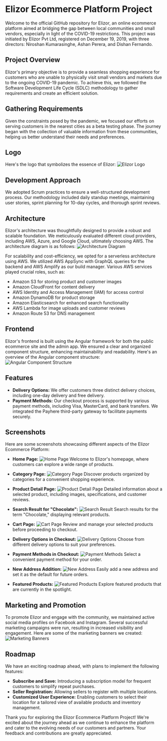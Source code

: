 # Elizor Ecommerce Platform Project

Welcome to the official GitHub repository for Elizor, an online ecommerce platform aimed at bridging the gap between local communities and small vendors, especially in light of the COVID-19 restrictions. This project was initiated by Elizor Pvt Ltd, registered on December 19, 2019, with three directors: Niroshan Kumarasinghe, Ashan Perera, and Dishan Fernando.

## Project Overview

Elizor's primary objective is to provide a seamless shopping experience for customers who are unable to physically visit small vendors and markets due to the ongoing COVID-19 pandemic. To achieve this, we followed the Software Development Life Cycle (SDLC) methodology to gather requirements and create an efficient solution.

## Gathering Requirements

Given the constraints posed by the pandemic, we focused our efforts on serving customers in the nearest cities as a beta testing phase. The journey began with the collection of valuable information from these communities, helping us better understand their needs and preferences.

## Logo

Here's the logo that symbolizes the essence of Elizor:
![Elizor Logo]()

## Development Approach

We adopted Scrum practices to ensure a well-structured development process. Our methodology included daily standup meetings, maintaining user stories, sprint planning for 10-day cycles, and thorough sprint reviews.

## Architecture

Elizor's architecture was thoughtfully designed to provide a robust and scalable foundation. We meticulously evaluated different cloud providers, including AWS, Azure, and Google Cloud, ultimately choosing AWS. The architecture diagram is as follows:
![Architecture Diagram](link-to-your-architecture-image)

For scalability and cost-efficiency, we opted for a serverless architecture using AWS. We utilized AWS AppSync with GraphQL queries for the backend and AWS Amplify as our build manager. Various AWS services played crucial roles, such as:
- Amazon S3 for storing product and customer images
- Amazon CloudFront for content delivery
- AWS Identity and Access Management (IAM) for access control
- Amazon DynamoDB for product storage
- Amazon Elasticsearch for enhanced search functionality
- AWS Lambda for image uploads and customer reviews
- Amazon Route 53 for DNS management

## Frontend

Elizor's frontend is built using the Angular framework for both the public ecommerce site and the admin app. We ensured a clear and organized component structure, enhancing maintainability and readability. Here's an overview of the Angular component structure:
![Angular Component Structure](link-to-your-component-structure-image)

## Features

- **Delivery Options:** We offer customers three distinct delivery choices, including one-day delivery and free delivery.
- **Payment Methods:** Our checkout process is supported by various payment methods, including Visa, MasterCard, and bank transfers. We integrated the Payhere third-party gateway to facilitate payments securely.

## Screenshots

Here are some screenshots showcasing different aspects of the Elizor Ecommerce Platform:

- **Home Page:**
  ![Home Page](screenshots/home-page.png)
  Welcome to Elizor's homepage, where customers can explore a wide range of products.

- **Category Page:**
  ![Category Page](screenshots/category-page.png)
  Discover products organized by categories for a convenient shopping experience.

- **Product Detail Page:**
  ![Product Detail Page](screenshots/product-detail-page.png)
  Detailed information about a selected product, including images, specifications, and customer reviews.

- **Search Result for "Chocolate":**
  ![Search Result](screenshots/search-result-chocolate.png)
  Search results for the term "Chocolate," displaying relevant products.

- **Cart Page:**
  ![Cart Page](https://github.com/the-elizor/.github/raw/main/screenshots/cart-screen.png)
  Review and manage your selected products before proceeding to checkout.

- **Delivery Options in Checkout:**
  ![Delivery Options](screenshots/delivery-options.png)
  Choose from different delivery options to suit your preferences.

- **Payment Methods in Checkout:**
  ![Payment Methods](screenshots/payment-methods.png)
  Select a convenient payment method for your order.

- **New Address Addition:**
  ![New Address](https://github.com/the-elizor/.github/raw/main/screenshots/add-new-address.png)
  Easily add a new address and set it as the default for future orders.

- **Featured Products:**
  ![Featured Products](screenshots/featured-products.png)
  Explore featured products that are currently in the spotlight.

## Marketing and Promotion

To promote Elizor and engage with the community, we maintained active social media profiles on Facebook and Instagram. Several successful marketing campaigns were run, resulting in increased visibility and engagement. Here are some of the marketing banners we created:
![Marketing Banners](links-to-your-marketing-banners)

## Roadmap

We have an exciting roadmap ahead, with plans to implement the following features:
- **Subscribe and Save:** Introducing a subscription model for frequent customers to simplify repeat purchases.
- **Seller Registration:** Allowing sellers to register with multiple locations.
- **Customized User Experience:** Enabling customers to select their location for a tailored view of available products and inventory management.

Thank you for exploring the Elizor Ecommerce Platform Project! We're excited about the journey ahead as we continue to enhance the platform and cater to the evolving needs of our customers and partners. Your feedback and contributions are greatly appreciated.
